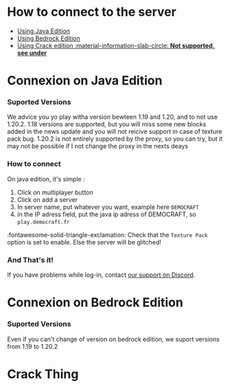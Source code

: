 # How to connect to the server
- [Using Java Edition](#connexion-on-java-edition)
- [Using Bedrock Edition](#connexion-on-bedrock-edition)
- [Using Crack edition :material-information-slab-circle: **Not supported, see under**](#crack-thing)

# Connexion on Java Edition
### Suported Versions
We advice you yo play witha version bewteen 1.19 and 1.20, and to not use 1.20.2. 1.18 versions are supported, but you will miss some new blocks added in the news update and you will not reicive support in case of texture pack bug. 1.20.2 is not entirely supported by the proxy, so you can try, but it may not be possible if I not change the proxy in the nexts deays

### How to connect
On java edition, it's simple :
1. Click on multiplayer button
2. Click on add a server
3. In server name, put whatever you want, example here `DEMOCRAFT`
4. in the IP adress field, put the java ip adress of DEMOCRAFT, so `play.democraft.fr`
   
  :fontawesome-solid-triangle-exclamation: Check that the `Texture Pack` option is set to enable. Else the server will be glitched!
### And That's it!
If you have problems while log-in, contact [our support on Discord](https://dsc.gg/democraft).

# Connexion on Bedrock Edition
### Suported Versions
Even if you can't change of version on bedrock edition, we suport versions from 1.19 to 1.20.2
# Crack Thing
